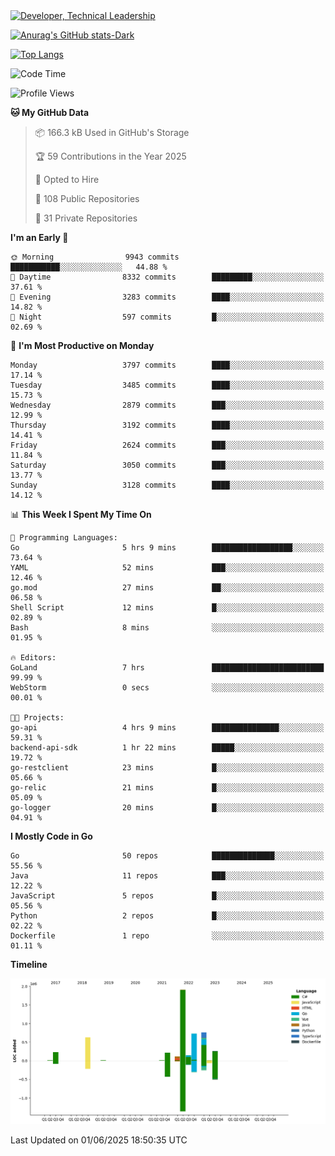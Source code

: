 <div>
  <a href="https://www.linkedin.com/in/arielpineiro/" target="_blank" rel="nofollow noopener noreferrer">
    <img src="https://img.shields.io/badge/-LinkedIn-%230077B5?style=for-the-badge&logo=linkedin&logoColor=white" alt="Developer, Technical Leadership" title="Ariel Piñeiro">
  </a>
</div>

[![Anurag's GitHub stats-Dark](https://github-readme-stats.vercel.app/api?username=arielsrv&show_icons=true&theme=dark#gh-dark-mode-only)](https://github.com/anuraghazra/github-readme-stats#gh-dark-mode-only)

[![Top Langs](https://github-readme-stats.vercel.app/api/top-langs/?username=arielsrv&layout=compact&langs_count=10&theme=dark#gh-dark-mode-only)](https://github.com/anuraghazra/github-readme-stats&theme=dark#gh-dark-mode-only)

<!--START_SECTION:waka-->
![Code Time](http://img.shields.io/badge/Code%20Time-1%2C295%20hrs%2022%20mins-blue)

![Profile Views](http://img.shields.io/badge/Profile%20Views-0-blue)

**🐱 My GitHub Data** 

> 📦 166.3 kB Used in GitHub's Storage 
 > 
> 🏆 59 Contributions in the Year 2025
 > 
> 💼 Opted to Hire
 > 
> 📜 108 Public Repositories 
 > 
> 🔑 31 Private Repositories 
 > 
**I'm an Early 🐤** 

```text
🌞 Morning                9943 commits        ███████████░░░░░░░░░░░░░░   44.88 % 
🌆 Daytime                8332 commits        █████████░░░░░░░░░░░░░░░░   37.61 % 
🌃 Evening                3283 commits        ████░░░░░░░░░░░░░░░░░░░░░   14.82 % 
🌙 Night                  597 commits         █░░░░░░░░░░░░░░░░░░░░░░░░   02.69 % 
```
📅 **I'm Most Productive on Monday** 

```text
Monday                   3797 commits        ████░░░░░░░░░░░░░░░░░░░░░   17.14 % 
Tuesday                  3485 commits        ████░░░░░░░░░░░░░░░░░░░░░   15.73 % 
Wednesday                2879 commits        ███░░░░░░░░░░░░░░░░░░░░░░   12.99 % 
Thursday                 3192 commits        ████░░░░░░░░░░░░░░░░░░░░░   14.41 % 
Friday                   2624 commits        ███░░░░░░░░░░░░░░░░░░░░░░   11.84 % 
Saturday                 3050 commits        ███░░░░░░░░░░░░░░░░░░░░░░   13.77 % 
Sunday                   3128 commits        ████░░░░░░░░░░░░░░░░░░░░░   14.12 % 
```


📊 **This Week I Spent My Time On** 

```text
💬 Programming Languages: 
Go                       5 hrs 9 mins        ██████████████████░░░░░░░   73.64 % 
YAML                     52 mins             ███░░░░░░░░░░░░░░░░░░░░░░   12.46 % 
go.mod                   27 mins             ██░░░░░░░░░░░░░░░░░░░░░░░   06.58 % 
Shell Script             12 mins             █░░░░░░░░░░░░░░░░░░░░░░░░   02.89 % 
Bash                     8 mins              ░░░░░░░░░░░░░░░░░░░░░░░░░   01.95 % 

🔥 Editors: 
GoLand                   7 hrs               █████████████████████████   99.99 % 
WebStorm                 0 secs              ░░░░░░░░░░░░░░░░░░░░░░░░░   00.01 % 

🐱‍💻 Projects: 
go-api                   4 hrs 9 mins        ███████████████░░░░░░░░░░   59.31 % 
backend-api-sdk          1 hr 22 mins        █████░░░░░░░░░░░░░░░░░░░░   19.72 % 
go-restclient            23 mins             █░░░░░░░░░░░░░░░░░░░░░░░░   05.66 % 
go-relic                 21 mins             █░░░░░░░░░░░░░░░░░░░░░░░░   05.09 % 
go-logger                20 mins             █░░░░░░░░░░░░░░░░░░░░░░░░   04.91 % 
```

**I Mostly Code in Go** 

```text
Go                       50 repos            ██████████████░░░░░░░░░░░   55.56 % 
Java                     11 repos            ███░░░░░░░░░░░░░░░░░░░░░░   12.22 % 
JavaScript               5 repos             █░░░░░░░░░░░░░░░░░░░░░░░░   05.56 % 
Python                   2 repos             █░░░░░░░░░░░░░░░░░░░░░░░░   02.22 % 
Dockerfile               1 repo              ░░░░░░░░░░░░░░░░░░░░░░░░░   01.11 % 
```



**Timeline**

![Lines of Code chart](https://raw.githubusercontent.com/arielsrv/arielsrv/main/assets/bar_graph.png)


 Last Updated on 01/06/2025 18:50:35 UTC
<!--END_SECTION:waka-->
